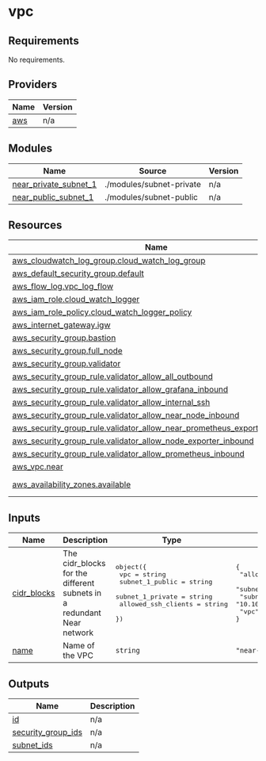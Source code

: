 # vpc

<!-- BEGINNING OF PRE-COMMIT-TERRAFORM DOCS HOOK -->
## Requirements

No requirements.

## Providers

| Name | Version |
|------|---------|
| <a name="provider_aws"></a> [aws](#provider\_aws) | n/a |

## Modules

| Name | Source | Version |
|------|--------|---------|
| <a name="module_near_private_subnet_1"></a> [near\_private\_subnet\_1](#module\_near\_private\_subnet\_1) | ./modules/subnet-private | n/a |
| <a name="module_near_public_subnet_1"></a> [near\_public\_subnet\_1](#module\_near\_public\_subnet\_1) | ./modules/subnet-public | n/a |

## Resources

| Name | Type |
|------|------|
| [aws_cloudwatch_log_group.cloud_watch_log_group](https://registry.terraform.io/providers/hashicorp/aws/latest/docs/resources/cloudwatch_log_group) | resource |
| [aws_default_security_group.default](https://registry.terraform.io/providers/hashicorp/aws/latest/docs/resources/default_security_group) | resource |
| [aws_flow_log.vpc_log_flow](https://registry.terraform.io/providers/hashicorp/aws/latest/docs/resources/flow_log) | resource |
| [aws_iam_role.cloud_watch_logger](https://registry.terraform.io/providers/hashicorp/aws/latest/docs/resources/iam_role) | resource |
| [aws_iam_role_policy.cloud_watch_logger_policy](https://registry.terraform.io/providers/hashicorp/aws/latest/docs/resources/iam_role_policy) | resource |
| [aws_internet_gateway.igw](https://registry.terraform.io/providers/hashicorp/aws/latest/docs/resources/internet_gateway) | resource |
| [aws_security_group.bastion](https://registry.terraform.io/providers/hashicorp/aws/latest/docs/resources/security_group) | resource |
| [aws_security_group.full_node](https://registry.terraform.io/providers/hashicorp/aws/latest/docs/resources/security_group) | resource |
| [aws_security_group.validator](https://registry.terraform.io/providers/hashicorp/aws/latest/docs/resources/security_group) | resource |
| [aws_security_group_rule.validator_allow_all_outbound](https://registry.terraform.io/providers/hashicorp/aws/latest/docs/resources/security_group_rule) | resource |
| [aws_security_group_rule.validator_allow_grafana_inbound](https://registry.terraform.io/providers/hashicorp/aws/latest/docs/resources/security_group_rule) | resource |
| [aws_security_group_rule.validator_allow_internal_ssh](https://registry.terraform.io/providers/hashicorp/aws/latest/docs/resources/security_group_rule) | resource |
| [aws_security_group_rule.validator_allow_near_node_inbound](https://registry.terraform.io/providers/hashicorp/aws/latest/docs/resources/security_group_rule) | resource |
| [aws_security_group_rule.validator_allow_near_prometheus_exporter_inbound](https://registry.terraform.io/providers/hashicorp/aws/latest/docs/resources/security_group_rule) | resource |
| [aws_security_group_rule.validator_allow_node_exporter_inbound](https://registry.terraform.io/providers/hashicorp/aws/latest/docs/resources/security_group_rule) | resource |
| [aws_security_group_rule.validator_allow_prometheus_inbound](https://registry.terraform.io/providers/hashicorp/aws/latest/docs/resources/security_group_rule) | resource |
| [aws_vpc.near](https://registry.terraform.io/providers/hashicorp/aws/latest/docs/resources/vpc) | resource |
| [aws_availability_zones.available](https://registry.terraform.io/providers/hashicorp/aws/latest/docs/data-sources/availability_zones) | data source |

## Inputs

| Name | Description | Type | Default | Required |
|------|-------------|------|---------|:--------:|
| <a name="input_cidr_blocks"></a> [cidr\_blocks](#input\_cidr\_blocks) | The cidr\_blocks for the different subnets in a redundant Near network | <pre>object({<br>    vpc                 = string<br>    subnet_1_public     = string<br>    subnet_1_private    = string<br>    allowed_ssh_clients = string<br>  })</pre> | <pre>{<br>  "allowed_ssh_clients": "0.0.0.0/0",<br>  "subnet_1_private": "10.10.1.0/24",<br>  "subnet_1_public": "10.10.0.0/24",<br>  "vpc": "10.10.0.0/16"<br>}</pre> | no |
| <a name="input_name"></a> [name](#input\_name) | Name of the VPC | `string` | `"near-vpc"` | no |

## Outputs

| Name | Description |
|------|-------------|
| <a name="output_id"></a> [id](#output\_id) | n/a |
| <a name="output_security_group_ids"></a> [security\_group\_ids](#output\_security\_group\_ids) | n/a |
| <a name="output_subnet_ids"></a> [subnet\_ids](#output\_subnet\_ids) | n/a |
<!-- END OF PRE-COMMIT-TERRAFORM DOCS HOOK -->
